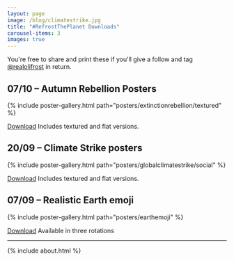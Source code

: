```yaml
---
layout: page
image: /blog/climatestrike.jpg
title: "#RefrostThePlanet Downloads"
carousel-items: 3
images: true
---
```


You're free to share and print these if you'll give a follow and tag [@realolifrost](http://olifro.st/links/) in return.

## 07/10 – Autumn Rebellion Posters

{% include poster-gallery.html path="posters/extinctionrebellion/textured" %}

<a class="button" href="https://minhaskamal.github.io/DownGit/#/home?url=https://github.com/olifrost/olifrost.github.io/tree/master/posters/extinctionrebellion">Download</a> Includes textured and flat versions.

## 20/09 – Climate Strike posters

{% include poster-gallery.html path="posters/globalclimatestrike/social" %}

<a class="button" href="https://minhaskamal.github.io/DownGit/#/home?url=https://github.com/olifrost/olifrost.github.io/tree/master/posters/globalclimatestrike">Download</a> Includes textured and flat versions.

## 07/09 – Realistic Earth emoji

{% include poster-gallery.html path="posters/earthemoji" %}

<a class="button" href="/realistic-earth-emoji">Download</a> Available in three rotations

---

{% include about.html %}
